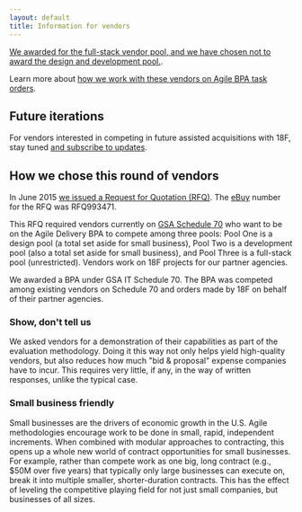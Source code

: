 ```yaml
---
layout: default
title: Information for vendors
---
```


[We awarded for the full-stack vendor pool, and we have chosen not to award the design and development pool.](https://18f.gsa.gov/2015/12/17/the-agile-bpa-is-ready-to-launch/).

Learn more about [how we work with these vendors on Agile BPA task orders](https://18f.gsa.gov/2017/08/30/what-makes-a-great-vendor-team/).

## Future iterations

For vendors interested in competing in future assisted acquisitions with 18F, stay tuned [and subscribe to updates](http://eepurl.com/bJQHFr).

## How we chose this round of vendors

In June 2015 [we issued a Request for Quotation (RFQ)](https://pages.18f.gov/ads-bpa/assets/ADS_RFQ_Final.pdf). The [eBuy](https://www.ebuy.gsa.gov/advantage/ebuy/start_page.do) number for the RFQ was RFQ993471.

This RFQ required vendors currently on
[GSA Schedule 70](http://gsa.gov/portal/content/104506) who want to be on the Agile Delivery BPA to compete among three pools: Pool One is a design pool (a total set aside for small business), Pool Two is a development pool (also a total set aside for small business), and Pool Three is a full-stack pool (unrestricted). Vendors work on 18F projects for our partner agencies.

We awarded a BPA under GSA IT Schedule 70. The BPA was competed among existing vendors on Schedule 70 and orders made by 18F on behalf of their partner agencies.

### Show, don't tell us

We asked vendors for a demonstration of their capabilities as part of the evaluation methodology. Doing it this way not only helps yield high-quality vendors, but also reduces how much "bid & proposal" expense companies have to incur. This requires very little, if any, in the way of written responses, unlike the typical case.

### Small business friendly

Small businesses are the drivers of economic growth in the U.S. Agile methodologies encourage work to be done in small, rapid, independent increments. When combined with modular approaches to contracting, this opens up a whole new world of contract opportunities for small businesses. For example, rather than compete work as one big, long contract (e.g., $50M over five years) that typically only large businesses can execute on, break it into multiple smaller, shorter-duration contracts. This has the effect of leveling the competitive playing field for not just small companies, but businesses of all sizes.
